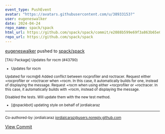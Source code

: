 ```yaml
---
event_type: PushEvent
avatar: "https://avatars.githubusercontent.com/u/38933153?"
user: eugeneswalker
date: 2024-04-24
repo_name: spack/spack
html_url: https://github.com/spack/spack/commit/e2088b599e69f3a863b65e06c534ccb611a119f0
repo_url: https://github.com/spack/spack
---
```


<a href='https://github.com/eugeneswalker' target='_blank'>eugeneswalker</a> pushed to <a href='https://github.com/spack/spack' target='_blank'>spack/spack</a>

<small>[TAU Package] Updates for rocm (#43790)

* Updates for rocm

Updated for rocm@6
Added conflict between rocprofiler and roctracer.
Request either +rocprofiler or +roctracer when +rocm. In this case, it automatically builds for one, instead of displaying the message. 
Request +rocm when using either +rocprofiler or +roctracer. In this case, it automatically builds with +rocm, instead of displaying the message.

Disabled the tests. Will update them with the new test method.

* [@spackbot] updating style on behalf of jordialcaraz

---------

Co-authored-by: jordialcaraz <jordialcaraz@users.noreply.github.com></small>

<a href='https://github.com/spack/spack/commit/e2088b599e69f3a863b65e06c534ccb611a119f0' target='_blank'>View Commit</a>